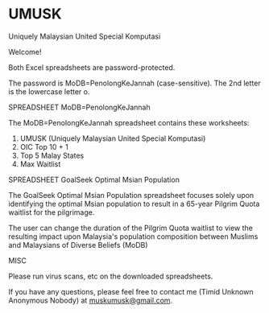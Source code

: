 # UMUSK
Uniquely Malaysian United Special Komputasi

Welcome!

Both Excel spreadsheets are password-protected.

The password is MoDB=PenolongKeJannah (case-sensitive).  The 2nd letter is the lowercase letter o.  

SPREADSHEET MoDB=PenolongKeJannah

The MoDB=PenolongKeJannah spreadsheet contains these worksheets:
1. UMUSK (Uniquely Malaysian United Special Komputasi)
2. OIC Top 10 + 1
3. Top 5 Malay States
4. Max Waitlist

SPREADSHEET GoalSeek Optimal Msian Population

The GoalSeek Optimal Msian Population spreadsheet focuses solely upon identifying the optimal Msian population to result in a 65-year Pilgrim Quota waitlist for the pilgrimage.  

The user can change the duration of the Pilgrim Quota waitlist to view the resulting impact upon Malaysia's population composition between Muslims and Malaysians of Diverse Beliefs (MoDB)    

MISC

Please run virus scans, etc on the downloaded spreadsheets.  

If you have any questions, please feel free to contact me (Timid Unknown Anonymous Nobody) at muskumusk@gmail.com. 
